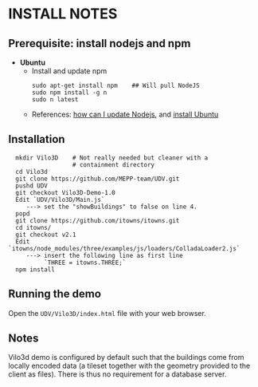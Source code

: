 

# INSTALL NOTES

## Prerequisite: install nodejs and npm

* **Ubuntu**
  - Install and update npm
    ```
    sudo apt-get install npm    ## Will pull NodeJS
    sudo npm install -g n     
    sudo n latest
    ```
  - References: [how can I update Nodejs](https://askubuntu.com/questions/426750/how-can-i-update-my-nodejs-to-the-latest-version), and [install Ubuntu](http://www.hostingadvice.com/how-to/install-nodejs-ubuntu-14-04/#ubuntu-package-manager)

## Installation
```
  mkdir Vilo3D    # Not really needed but cleaner with a
                  # containment directory
  cd Vilo3d
  git clone https://github.com/MEPP-team/UDV.git
  pushd UDV
  git checkout Vilo3D-Demo-1.0
  Edit `UDV/Vilo3D/Main.js`
     ---> set the "showBuildings" to false on line 4.
  popd
  git clone https://github.com/itowns/itowns.git
  cd itowns/
  git checkout v2.1
  Edit `itowns/node_modules/three/examples/js/loaders/ColladaLoader2.js`
     ---> insert the following line as first line
          `THREE = itowns.THREE;`
  npm install
```

## Running the demo
Open the `UDV/Vilo3D/index.html` file with your web browser. 

## Notes
Vilo3d demo is configured by default such that the buildings come from locally encoded data (a tileset together with the geometry provided to the client as files). There is thus no requirement for a database server.
